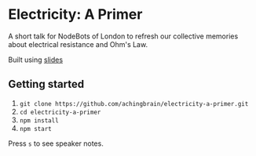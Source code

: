 # Electricity: A Primer

A short talk for NodeBots of London to refresh our collective memories about electrical resistance and Ohm's Law.

Built using [slides](https://www.npmjs.com/package/@achingbrain/slides)

## Getting started

1. `git clone https://github.com/achingbrain/electricity-a-primer.git`
2. `cd electricity-a-primer`
3. `npm install`
4. `npm start`

Press `s` to see speaker notes.
